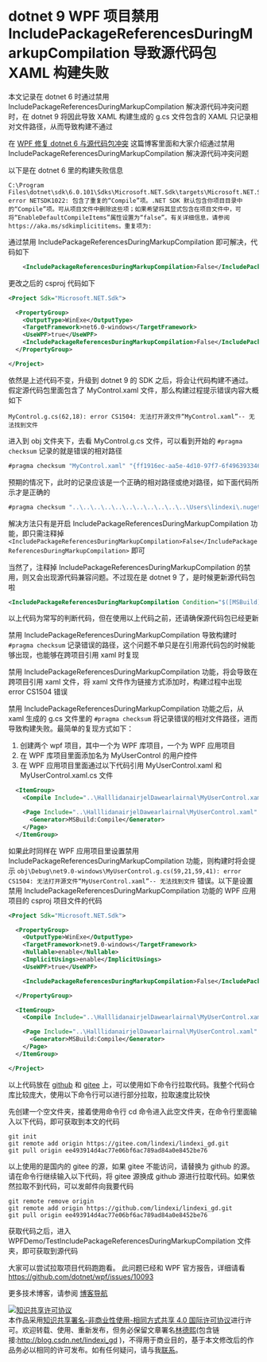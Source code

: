 
# dotnet 9 WPF 项目禁用 IncludePackageReferencesDuringMarkupCompilation 导致源代码包 XAML 构建失败

本文记录在 dotnet 6 时通过禁用 IncludePackageReferencesDuringMarkupCompilation 解决源代码冲突问题时，在 dotnet 9 将因此导致 XAML 构建生成的 g.cs 文件包含的 XAML 只记录相对文件路径，从而导致构建不通过

<!--more-->


<!-- CreateTime:2024/11/20 07:17:26 -->

<!-- 发布 -->
<!-- 博客 -->

在 [WPF 修复 dotnet 6 与源代码包冲突](https://blog.lindexi.com/post/WPF-%E4%BF%AE%E5%A4%8D-dotnet-6-%E4%B8%8E%E6%BA%90%E4%BB%A3%E7%A0%81%E5%8C%85%E5%86%B2%E7%AA%81.html ) 这篇博客里面和大家介绍通过禁用 IncludePackageReferencesDuringMarkupCompilation 解决源代码冲突问题

以下是在 dotnet 6 里的构建失败信息

```
C:\Program Files\dotnet\sdk\6.0.101\Sdks\Microsoft.NET.Sdk\targets\Microsoft.NET.Sdk.DefaultItems.Shared.targets(190,5): error NETSDK1022: 包含了重复的“Compile”项。.NET SDK 默认包含你项目目录中的“Compile”项。可从项目文件中删除这些项；如果希望将其显式包含在项目文件中，可将“EnableDefaultCompileItems”属性设置为“false”。有关详细信息，请参阅 https://aka.ms/sdkimplicititems。重复项为: 
```

通过禁用 IncludePackageReferencesDuringMarkupCompilation 即可解决，代码如下

```xml
    <IncludePackageReferencesDuringMarkupCompilation>False</IncludePackageReferencesDuringMarkupCompilation>
```

更改之后的 csproj 代码如下

```xml
<Project Sdk="Microsoft.NET.Sdk">

  <PropertyGroup>
    <OutputType>WinExe</OutputType>
    <TargetFramework>net6.0-windows</TargetFramework>
    <UseWPF>true</UseWPF>
    <IncludePackageReferencesDuringMarkupCompilation>False</IncludePackageReferencesDuringMarkupCompilation>
  </PropertyGroup>

</Project>
```

依然是上述代码不变，升级到 dotnet 9 的 SDK 之后，将会让代码构建不通过。假定源代码包里面包含了 MyControl.xaml 文件，那么构建过程提示错误内容大概如下

```
MyControl.g.cs(62,18): error CS1504: 无法打开源文件“MyControl.xaml”-- 无法找到文件
```

进入到 obj 文件夹下，去看 MyControl.g.cs 文件，可以看到开始的 `#pragma checksum` 记录的就是错误的相对路径

```csharp
#pragma checksum "MyControl.xaml" "{ff1916ec-aa5e-4d10-97f7-6f4963933460}" "196544C162DD55A903399A4024C5999A1B6017EB"
```

预期的情况下，此时的记录应该是一个正确的相对路径或绝对路径，如下面代码所示才是正确的

```csharp
#pragma checksum "..\..\..\..\..\..\..\..\..\..\..\Users\lindexi\.nuget\packages\lindexi.package.wpf.source\1.0.0\src\View\MyControl.xaml" "{ff1916ec-aa5e-4d10-97f7-6f4963933460}" "196544C162DD55A903399A4024C5999A1B6017EB"
```

解决方法只有是开启 IncludePackageReferencesDuringMarkupCompilation 功能，即只需注释掉 `<IncludePackageReferencesDuringMarkupCompilation>False</IncludePackageReferencesDuringMarkupCompilation>` 即可

当然了，注释掉 IncludePackageReferencesDuringMarkupCompilation 的禁用，则又会出现源代码兼容问题。不过现在是 dotnet 9 了，是时候更新源代码包啦

```xml
<IncludePackageReferencesDuringMarkupCompilation Condition="$([MSBuild]::VersionGreaterThanOrEquals($(NETCoreSdkVersion), 9.0))">True</IncludePackageReferencesDuringMarkupCompilation>
```

以上代码为常写的判断代码，但在使用以上代码之前，还请确保源代码包已经更新

禁用 IncludePackageReferencesDuringMarkupCompilation 导致构建时 `#pragma checksum` 记录错误的路径，这个问题不单只是在引用源代码包的时候能够出现，也能够在跨项目引用 xaml 时复现

禁用 IncludePackageReferencesDuringMarkupCompilation 功能，将会导致在跨项目引用 xaml 文件，将 xaml 文件作为链接方式添加时，构建过程中出现 error CS1504 错误

禁用 IncludePackageReferencesDuringMarkupCompilation 功能之后，从 xaml 生成的 g.cs 文件里的 `#pragma checksum` 将记录错误的相对文件路径，进而导致构建失败。最简单的复现方式如下：

1. 创建两个 wpf 项目，其中一个为 WPF 库项目，一个为 WPF 应用项目
2. 在 WPF 库项目里面添加名为 MyUserControl 的用户控件
3. 在 WPF 应用项目里面通过以下代码引用 MyUserControl.xaml 和 MyUserControl.xaml.cs 文件

```xml
  <ItemGroup>
    <Compile Include="..\HalllidanairjelDawearlairnal\MyUserControl.xaml.cs" Link="MyUserControl.xaml.cs" />

    <Page Include="..\HalllidanairjelDawearlairnal\MyUserControl.xaml" Link="MyUserControl.xaml">
      <Generator>MSBuild:Compile</Generator>
    </Page>
  </ItemGroup>
```

如果此时同样在 WPF 应用项目里设置禁用 IncludePackageReferencesDuringMarkupCompilation 功能，则构建时将会提示 `obj\Debug\net9.0-windows\MyUserControl.g.cs(59,21,59,41): error CS1504: 无法打开源文件“MyUserControl.xaml”-- 无法找到文件` 错误。以下是设置禁用 IncludePackageReferencesDuringMarkupCompilation 功能的 WPF 应用项目的 csproj 项目文件的代码

```xml
<Project Sdk="Microsoft.NET.Sdk">

  <PropertyGroup>
    <OutputType>WinExe</OutputType>
    <TargetFramework>net9.0-windows</TargetFramework>
    <Nullable>enable</Nullable>
    <ImplicitUsings>enable</ImplicitUsings>
    <UseWPF>true</UseWPF>

    <IncludePackageReferencesDuringMarkupCompilation>False</IncludePackageReferencesDuringMarkupCompilation>

  </PropertyGroup>

  <ItemGroup>
    <Compile Include="..\HalllidanairjelDawearlairnal\MyUserControl.xaml.cs" Link="MyUserControl.xaml.cs" />

    <Page Include="..\HalllidanairjelDawearlairnal\MyUserControl.xaml" Link="MyUserControl.xaml">
      <Generator>MSBuild:Compile</Generator>
    </Page>
  </ItemGroup>

</Project>
```

以上代码放在 [github](https://github.com/lindexi/lindexi_gd/tree/ee493914d4ac77e06bf6ac789ad84a0e8452be76/WPFDemo/TestIncludePackageReferencesDuringMarkupCompilation) 和 [gitee](https://gitee.com/lindexi/lindexi_gd/tree/ee493914d4ac77e06bf6ac789ad84a0e8452be76/WPFDemo/TestIncludePackageReferencesDuringMarkupCompilation) 上，可以使用如下命令行拉取代码。我整个代码仓库比较庞大，使用以下命令行可以进行部分拉取，拉取速度比较快

先创建一个空文件夹，接着使用命令行 cd 命令进入此空文件夹，在命令行里面输入以下代码，即可获取到本文的代码

```
git init
git remote add origin https://gitee.com/lindexi/lindexi_gd.git
git pull origin ee493914d4ac77e06bf6ac789ad84a0e8452be76
```

以上使用的是国内的 gitee 的源，如果 gitee 不能访问，请替换为 github 的源。请在命令行继续输入以下代码，将 gitee 源换成 github 源进行拉取代码。如果依然拉取不到代码，可以发邮件向我要代码

```
git remote remove origin
git remote add origin https://github.com/lindexi/lindexi_gd.git
git pull origin ee493914d4ac77e06bf6ac789ad84a0e8452be76
```

获取代码之后，进入 WPFDemo/TestIncludePackageReferencesDuringMarkupCompilation 文件夹，即可获取到源代码

大家可以尝试拉取项目代码跑跑看。 此问题已经和 WPF 官方报告，详细请看 <https://github.com/dotnet/wpf/issues/10093>

更多技术博客，请参阅 [博客导航](https://blog.lindexi.com/post/%E5%8D%9A%E5%AE%A2%E5%AF%BC%E8%88%AA.html )




<a rel="license" href="http://creativecommons.org/licenses/by-nc-sa/4.0/"><img alt="知识共享许可协议" style="border-width:0" src="https://licensebuttons.net/l/by-nc-sa/4.0/88x31.png" /></a><br />本作品采用<a rel="license" href="http://creativecommons.org/licenses/by-nc-sa/4.0/">知识共享署名-非商业性使用-相同方式共享 4.0 国际许可协议</a>进行许可。欢迎转载、使用、重新发布，但务必保留文章署名[林德熙](http://blog.csdn.net/lindexi_gd)(包含链接:http://blog.csdn.net/lindexi_gd )，不得用于商业目的，基于本文修改后的作品务必以相同的许可发布。如有任何疑问，请与我[联系](mailto:lindexi_gd@163.com)。